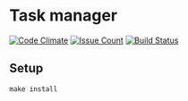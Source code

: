 # Task manager

[![Code Climate](https://codeclimate.com/github/viprogramm/project-lvl4-s109/badges/gpa.svg)](https://codeclimate.com/github/viprogramm/project-lvl4-s109)
[![Issue Count](https://codeclimate.com/github/viprogramm/project-lvl4-s109/badges/issue_count.svg)](https://codeclimate.com/github/viprogramm/project-lvl4-s109)
[![Build Status](https://travis-ci.org/viprogramm/project-lvl4-s109.svg?branch=master)](https://travis-ci.org/viprogramm/project-lvl4-s109)

## Setup

```
make install
```
